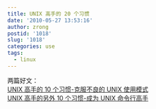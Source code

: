 ```yaml
---
title: UNIX 高手的 20 个习惯
date: '2010-05-27 13:53:16'
author: zrong
postid: '1018'
slug: '1018'
categories: use
tags:
  - linux
---
```


两篇好文：  
[UNIX 高手的 10 个习惯-克服不良的 UNIX
使用模式](http://www.ibm.com/developerworks/cn/aix/library/au-badunixhabits.html)  
[UNIX 高手的另外 10 个习惯-成为 UNIX
命令行高手](https://www.ibm.com/developerworks/cn/aix/library/au-unixtips/)

